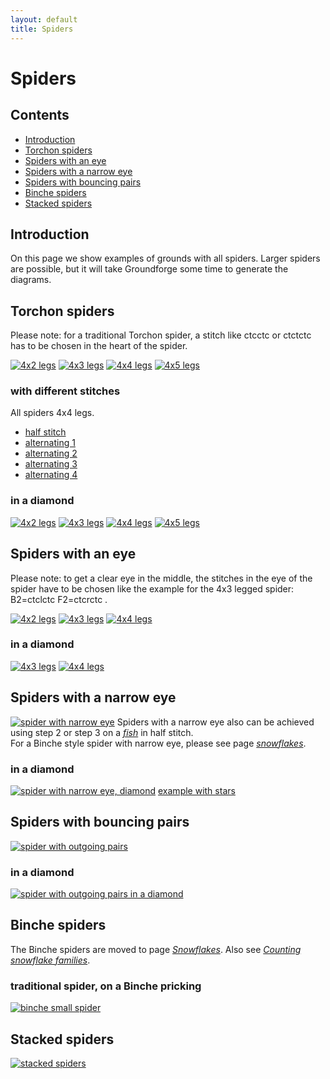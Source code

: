 ```yaml
---
layout: default
title: Spiders
---
```


# Spiders

## Contents

* [Introduction](#introduction)
* [Torchon spiders](#torchon-spiders)
* [Spiders with an eye](#spiders-with-an-eye)
* [Spiders with a narrow eye](#spiders-with-a-narrow-eye)
* [Spiders with bouncing pairs](#spiders-with-bouncing-pairs)
* [Binche spiders](#binche-spiders)
* [Stacked spiders](#stacked-spiders)
     
## Introduction

On this page we show examples of grounds with all spiders. Larger spiders are possible, but it will take Groundforge some time to generate the diagrams.      

## Torchon spiders

Please note: for a traditional Torchon spider, a stitch like <span class="stch">ctcctc</span> or <span class="stch">ctctctc</span> has to be chosen in the heart of the spider.

[![4x2 legs][P-ST2]][T-ST2-01]  [![4x3 legs][P-ST3]][T-ST3-01]  [![4x4 legs][P-ST4]][T-ST4-01]  [![4x5 legs][P-ST5]][T-ST5-01]

### with different stitches

All spiders 4x4 legs.          
* [half stitch][T-ST4-02]
* [alternating 1][T-ST4-03]
* [alternating 2][T-ST4-04]
* [alternating 3][T-ST4-05]
* [alternating 4][T-ST4-06]

### in a diamond

[![4x2 legs][P-SQ2]][T-SQ2-01]  [![4x3 legs][P-SQ3]][T-SQ3-01]  [![4x4 legs][P-SQ4]][T-SQ4-01]  [![4x5 legs][P-SQ5]][T-SQ5-01]

[P-ST2]: https://d-bl.github.io/MAE-gf/images/spiders/s-4x2.png "4x2 legs"
[P-ST3]: https://d-bl.github.io/MAE-gf/images/spiders/s-4x3.png "4x3 legs"
[P-ST4]: https://d-bl.github.io/MAE-gf/images/spiders/s-4x4.png "4x4 legs"
[P-ST5]: https://d-bl.github.io/MAE-gf/images/spiders/s-4x5.png "4x5 legs"
[P-SQ2]: https://d-bl.github.io/MAE-gf/images/spiders/r-4x2.png "4x2 legs, in ring" 
[P-SQ3]: https://d-bl.github.io/MAE-gf/images/spiders/r-4x3.png "4x3 legs, in ring"
[P-SQ4]: https://d-bl.github.io/MAE-gf/images/spiders/r-4x4.png "4x4 legs, in ring"
[P-SQ5]: https://d-bl.github.io/MAE-gf/images/spiders/r-4x5.png "4x5 legs, in ring"


[T-ST2-01]: /GroundForge/stitches?whiting=F2_P178&patchWidth=12&patchHeight=15&b1=ctcctc&a2=ctcll&c2=ctcrr&b3=ctctt&d3=ctc&a4=ctc&c4=ctc&tile=-5--,B-C-,-5-5,5-5-&footsideStitch=ctctt&tileStitch=ctc&headsideStitch=ctctt&shiftColsSW=-2&shiftRowsSW=4&shiftColsSE=2&shiftRowsSE=4
[T-ST3-01]: /GroundForge/stitches?whiting=E4_P158&patchWidth=12&patchHeight=15&b1=ctcctc&a2=ctc&c2=ctc&d2=ctcrr&f2=ctcll&a3=ctcll&b3=ctc&c3=ctcrr&e3=ctc&b4=ctctt&d4=ctc&e4=ctc&f4=ctc&a5=ctc&c5=ctc&d5=ctc&f5=ctc&tile=-5----,B-CD-A,256-5-,-5-535,5-56-2&footsideStitch=ctctt&tileStitch=ctc&headsideStitch=ctctt&shiftColsSW=-3&shiftRowsSW=5&shiftColsSE=3&shiftRowsSE=5
[T-ST4-01]: /GroundForge/stitches?patchWidth=12&patchHeight=16&b1=ctcttcc&a2=ctc&c2=ctc&d2=ctc&e2=ctcrr&g2=ctcll&h2=ctc&a3=ctc&b3=ctc&c3=ctc&d3=ctcrr&f3=ctc&h3=ctcll&a4=ctcll&b4=ctc&c4=ctcrr&e4=ctc&f4=ctc&g4=ctc&b5=ctctt&d5=ctc&e5=ctc&f5=ctc&g5=ctc&h5=ctc&a6=ctc&c6=ctc&d6=ctc&e6=ctc&g6=ctc&h6=ctc&tile=-5------,B-CDD-AA,2566-5-2,256-535-,-5-56325,5-566-22&footsideStitch=ctctt&tileStitch=ctc&headsideStitch=ctctt&shiftColsSW=-4&shiftRowsSW=6&shiftColsSE=4&shiftRowsSE=6
[T-ST5-01]: /GroundForge/stitches?patchWidth=18&patchHeight=15&b1=ctcttctc&a2=ctc&c2=ctc&d2=ctc&e2=ctc&f2=ctcrr&h2=ctcll&i2=ctc&j2=ctc&a3=ctc&b3=ctc&c3=ctc&d3=ctc&e3=ctcrr&g3=ctc&i3=ctcll&j3=ctc&a4=ctc&b4=ctc&c4=ctc&d4=ctcrr&f4=ctc&g4=ctc&h4=ctc&j4=ctcll&a5=ctcll&b5=ctc&c5=ctcrr&e5=ctc&f5=ctc&g5=ctc&h5=ctc&i5=ctc&b6=ctctt&d6=ctc&e6=ctc&f6=ctc&g6=ctc&h6=ctc&i6=ctc&j6=ctc&a7=ctc&c7=ctc&d7=ctc&e7=ctc&f7=ctc&h7=ctc&i7=ctc&j7=ctc&tile=-5--------,B-CDDD-AAA,25666-5-22,2566-535-2,256-56325-,-5-5663225,5-5666-222&footsideStitch=ctctt&tileStitch=ctc&headsideStitch=ctctt&shiftColsSW=-5&shiftRowsSW=7&shiftColsSE=5&shiftRowsSE=7

[T-SQ2-01]: /GroundForge/stitches?patchWidth=12&patchHeight=12&a1=ctctctc&d1=ctct&b2=ctcr&c2=ctct&d2=ctc&e2=ctct&f2=ctcl&a3=ctct&b3=ctct&c3=ctc&e3=ctc&f3=ctct&tile=5--5--,-C632B,566-22&footsideStitch=ctctt&tileStitch=ctct&headsideStitch=ctctt&shiftColsSW=-3&shiftRowsSW=3&shiftColsSE=3&shiftRowsSE=3
[T-SQ5-01]: /GroundForge/stitches?patchWidth=20&patchHeight=20&a1=ctctctc&g1=ctct&b2=ctc&c2=ctc&d2=ctc&e2=ctc&f2=lctct&g2=ctc&h2=rctct&i2=ctc&j2=ctc&k2=ctc&l2=ctc&a3=ctc&b3=ctc&c3=ctc&d3=ctc&e3=lctct&f3=ctc&g3=ctc&h3=ctc&i3=rctct&j3=ctc&k3=ctc&l3=ctc&a4=ctc&b4=ctc&c4=ctc&d4=lctct&e4=ctc&f4=ctc&g4=ctc&h4=ctc&i4=ctc&j4=rctct&k4=ctc&l4=ctc&a5=ctc&b5=ctc&c5=lctct&d5=ctc&e5=ctc&f5=ctc&g5=ctc&h5=ctc&i5=ctc&j5=ctc&k5=rctct&l5=ctc&a6=ctc&b6=lctct&c6=ctc&d6=ctc&e6=ctc&f6=ctc&h6=ctc&i6=ctc&j6=ctc&k6=ctc&l6=rctct&tile=5-----5-----,-CDDD632AAAB,566666322222,566666322222,566666322222,566666-22222&footsideStitch=ctctt&tileStitch=ctc&headsideStitch=ctctt&shiftColsSW=-6&shiftRowsSW=6&shiftColsSE=6&shiftRowsSE=6
[T-SQ3-01]: /GroundForge/stitches?patchWidth=15&patchHeight=15&e1=ctct&a1=ctct&h2=ct&g2=ctc&f2=ctcr&e2=ctc&d2=ctcl&c2=ctc&b2=ct&h3=ctc&g3=ctcr&f3=ctc&e3=tct&d3=ctc&c3=ctcl&b3=ctc&a3=ct&h4=ctct&g4=ctc&f4=rct&d4=lct&c4=ctc&b4=ctct&a4=ctc&tile=5---5---,-CD632AB,56663222,5666-222&footsideStitch=ctctt&tileStitch=ctc&headsideStitch=ctctt&shiftColsSW=-4&shiftRowsSW=4&shiftColsSE=4&shiftRowsSE=4&a3=ct&h4=rctct&g4=ctc&f4=rct&d4=lct&c4=ctc&b4=ctct&a4=ctc&tile=5---5---,-CD632AB,56663222,5666-222&tileStitch=ctc&shiftColsSW=-4&shiftRowsSW=4&shiftColsSE=4&shiftRowsSE=4
[T-SQ4-01]: /GroundForge/stitches?patchWidth=20&patchHeight=20&f1=ctct&a1=ctcc&j2=rct&i2=ctc&h2=rct&g2=ctcr&f2=tct&e2=ctcl&d2=lct&c2=ctc&b2=lct&j3=ctc&i3=rct&h3=ctcr&g3=rct&f3=ctc&e3=lct&d3=ctcl&c3=lct&b3=ctc&a3=ct&j4=rct&i4=ctcr&h4=rct&g4=ctc&f4=tct&e4=ctc&d4=lct&c4=ctcl&b4=lct&a4=ctc&j5=ctcr&i5=rct&h5=ctc&g5=rct&e5=lct&d5=ctc&c5=lct&b5=ctcl&a5=lct&tile=5----5----,-CDD632AAB,5666632222,5666632222,56666-2222&footsideStitch=ctctt&tileStitch=ctc&headsideStitch=ctctt&shiftColsSW=-5&shiftRowsSW=5&shiftColsSE=5&shiftRowsSE=5

[T-ST4-02]: /GroundForge/stitches?patchWidth=12&patchHeight=16&b1=ctctct&h2=ct&g2=ctll&e2=ctrr&d2=ct&c2=ct&a2=ct&h3=ctll&f3=ct&d3=ctrr&c3=ct&b3=ct&a3=ct&g4=ct&f4=ct&e4=ct&c4=ctrr&b4=ct&a4=ctll&h5=ct&g5=ct&f5=ct&e5=ct&d5=ct&b5=cttt&h6=ct&g6=ct&e6=ct&d6=ct&c6=ct&a6=ct&tile=-5------,B-CDD-AA,2566-5-2,256-535-,-5-56325,5-566-22&footsideStitch=ctctt&tileStitch=ctc&headsideStitch=ctctt&shiftColsSW=-4&shiftRowsSW=6&shiftColsSE=4&shiftRowsSE=6
[T-ST4-03]: /GroundForge/stitches?patchWidth=12&patchHeight=16&b1=ctctct&h2=ctct&g2=ctll&e2=ctrr&d2=ctct&c2=ct&a2=ct&h3=ctll&f3=ct&d3=ctrr&c3=ctct&b3=ct&a3=ctct&g4=ct&f4=ctct&e4=ct&c4=ctrr&b4=ctct&a4=ctll&h5=ct&g5=ctct&f5=ct&e5=ctct&d5=ct&b5=cttt&h6=ctct&g6=ct&e6=ct&d6=ctct&c6=ct&a6=ct&tile=-5------,B-CDD-AA,2566-5-2,256-535-,-5-56325,5-566-22&footsideStitch=ctctt&tileStitch=ctc&headsideStitch=ctctt&shiftColsSW=-4&shiftRowsSW=6&shiftColsSE=4&shiftRowsSE=6
[T-ST4-04]: /GroundForge/stitches?patchWidth=12&patchHeight=16&b1=ctctct&h2=ct&g2=ctctll&e2=ctctrr&d2=ct&c2=ctct&a2=ctct&h3=ctctll&f3=ctct&d3=ctctrr&c3=ct&b3=ctct&a3=ct&g4=ctct&f4=ct&e4=ctct&c4=ctctrr&b4=ct&a4=ctctll&h5=ctct&g5=ct&f5=ctct&e5=ct&d5=ctct&b5=ctcttt&h6=ct&g6=ctct&e6=ctct&d6=ct&c6=ctct&a6=ctct&tile=-5------,B-CDD-AA,2566-5-2,256-535-,-5-56325,5-566-22&footsideStitch=ctctt&tileStitch=ctc&headsideStitch=ctctt&shiftColsSW=-4&shiftRowsSW=6&shiftColsSE=4&shiftRowsSE=6
[T-ST4-05]: /GroundForge/stitches?patchWidth=12&patchHeight=16&b1=ctctct&h2=ct&g2=ctctll&e2=ctctrr&d2=ct&c2=ctct&a2=ctct&h3=ctll&f3=ct&d3=ctrr&c3=ctct&b3=ct&a3=ctct&g4=ctct&f4=ct&e4=ctct&c4=ctctrr&b4=ct&a4=ctctll&h5=ct&g5=ctct&f5=ct&e5=ctct&d5=ct&b5=cttt&h6=ct&g6=ctct&e6=ctct&d6=ct&c6=ctct&a6=ctct&tile=-5------,B-CDD-AA,2566-5-2,256-535-,-5-56325,5-566-22&footsideStitch=ctctt&tileStitch=ctc&headsideStitch=ctctt&shiftColsSW=-4&shiftRowsSW=6&shiftColsSE=4&shiftRowsSE=6
[T-ST4-06]: /GroundForge/stitches?patchWidth=12&patchHeight=16&b1=ctctct&h2=ctct&g2=ctll&e2=ctrr&d2=ctct&c2=ct&a2=ct&h3=ctctll&f3=ctct&d3=ctctrr&c3=ct&b3=ctct&a3=ct&g4=ct&f4=ctct&e4=ct&c4=ctrr&b4=ctct&a4=ctll&h5=ctct&g5=ct&f5=ctct&e5=ct&d5=ctct&b5=ctcttt&h6=ctct&g6=ct&e6=ct&d6=ctct&c6=ct&a6=ct&tile=-5------,B-CDD-AA,2566-5-2,256-535-,-5-56325,5-566-22&footsideStitch=ctctt&tileStitch=ctc&headsideStitch=ctctt&shiftColsSW=-4&shiftRowsSW=6&shiftColsSE=4&shiftRowsSE=6

## Spiders with an eye

Please note: to get a clear eye in the middle, the stitches in the eye of the spider have to be chosen like the example for the 4x3 legged spider: <span class="stch">B2=ctclctc F2=ctcrctc </span>.

[![4x2 legs][P-SEB2]][T-SEB2-01]  [![4x3 legs][P-SEB3]][T-SEB3-01]  [![4x4 legs][P-SEB4]][T-SEB4-01]

### in a diamond

[![4x3 legs][P-SEQ3]][T-SEQ3-01]  [![4x4 legs][P-SEQ4]][T-SEQ4-01]

[P-SEB2]: https://d-bl.github.io/MAE-gf/images/spiders/se-4x2.png "4x2, with eye"
[P-SEB3]: https://d-bl.github.io/MAE-gf/images/spiders/se-4x3.png "4x3, with eye"
[P-SEB4]: https://d-bl.github.io/MAE-gf/images/spiders/se-4x4.png "4x4, with eye"
[P-SEQ3]: https://d-bl.github.io/MAE-gf/images/spiders/re-4x3.png "4x3, with eye, in ring"
[P-SEQ4]: https://d-bl.github.io/MAE-gf/images/spiders/re-4x4.png "4x4, with eye, in ring"

[T-SEB2-01]: /GroundForge/stitches?patchWidth=8&patchHeight=8&a1=rctclctcrr&c1=lctcrctcll&b2=ctc&d2=ctct&tile=5-5-,-5-5&footsideStitch=ctctt&tileStitch=ctc&headsideStitch=ctctt&shiftColsSW=-2&shiftRowsSW=2&shiftColsSE=2&shiftRowsSE=2
[T-SEB3-01]: /GroundForge/stitches?patchWidth=16&patchHeight=16&a1=ctc&c1=ctc&e1=ctc&b2=ctclctc&f2=ctcrctc&a3=ctc&c3=ctcrr&e3=ctcll&b4=ctcrr&d4=ctc&f4=ctcll&a5=ctctt&c5=ctc&e5=ctc&tile=5-5-5-,-5---5,5-C-B-,-5-5-5,5-5-5-&footsideStitch=ctctt&tileStitch=ctc&headsideStitch=ctctt&shiftColsSW=-3&shiftRowsSW=5&shiftColsSE=3&shiftRowsSE=5
[T-SEB4-01]: /GroundForge/stitches?patchWidth=19&patchHeight=19&a1=ctc&c1=ctc&d1=ctc&f1=ctc&g1=ctc&b2=ctclctc&h2=ctcrctc&a3=ctc&c3=ctc&d3=ctcrr&f3=ctcll&g3=ctc&b4=ctc&c4=ctcrr&e4=ctc&g4=ctcll&h4=ctc&a5=ctc&b5=ctcrr&d5=ctc&e5=ctc&f5=ctc&h5=ctcll&a6=ctctt&c6=ctc&d6=ctc&f6=ctc&g6=ctc&tile=5-25-56-,-5-----5,5-CD-AB-,-56-5-25,56-535-2,5-56-25-&footsideStitch=ctctt&tileStitch=ctc&headsideStitch=ctctt&shiftColsSW=-4&shiftRowsSW=6&shiftColsSE=4&shiftRowsSE=6

[T-SEQ3-01]: /GroundForge/stitches?patchWidth=15&patchHeight=15&b1=ctclctc&e1=ctct&h1=ctcrctc&a2=ctc&c2=ctc&d2=lctct&e2=ctc&f2=rctct&g2=ctc&b3=ctc&c3=lctct&d3=ctc&f3=ctc&g3=rctct&h3=ctc&a4=ctc&b4=lctct&c4=ctc&e4=ctc&g4=ctc&h4=rctct&tile=-5--5--5,5-C632B-,-566-225,566-5-22&footsideStitch=ctctt&tileStitch=ctc&headsideStitch=ctctt&shiftColsSW=-4&shiftRowsSW=4&shiftColsSE=4&shiftRowsSE=4
[T-SEQ4-01]: /GroundForge/stitches?patchWidth=20&patchHeight=20&b1=lctcl&f1=ctct&j1=rctcr&a2=ctc&c2=ctc&d2=ctc&e2=lctct&f2=ctc&g2=rctct&h2=ctc&i2=ctc&b3=ctc&c3=ctc&d3=lctct&e3=ctc&f3=ctc&g3=ctc&h3=rctct&i3=ctc&j3=ctc&a4=ctc&b4=ctc&c4=lctct&d4=ctc&e4=ctc&g4=ctc&h4=ctc&i4=rctct&j4=ctc&a5=ctc&b5=lctct&c5=ctc&d5=ctc&f5=ctc&h5=ctc&i5=ctc&j5=rctct&tile=-5---5---5,5-CD632AB-,-566632225,56666-2222,5666-5-222&footsideStitch=ctctt&tileStitch=ctc&headsideStitch=ctctt&shiftColsSW=-5&shiftRowsSW=5&shiftColsSE=5&shiftRowsSE=5

## Spiders with a narrow eye

[![spider with narrow eye][P-SNB3]][T-SNB3-01] 
Spiders with a narrow eye also can be achieved using <span class="elem">step 2</span> or <span class="elem">step 3</span> on a [_fish_][page-dr-fish] in <span class="stch">half stitch</span>.    
For a Binche style spider with narrow eye, please see page [_snowflakes_][page-snb3].     
<p style="clear: both"></p>

[page-snb3]: ../docs/snow_6#snowflakes-with-an-eye
[page-dr-fish]: ../docs/droste#fish

### in a diamond

[![spider with narrow eye, diamond][P-SNBQ3]][T-SNBQ3-01] 
[example with stars][T-SNBQ3-02]
<p style="clear: both"></p>

[P-SNBQ3]: https://d-bl.github.io/MAE-gf/images/spiders/g-snq3.svg?align=left "spider with a narrow eye, in ring"
[P-SNB3]: https://d-bl.github.io/MAE-gf/images/spiders/g-sn3.svg?align=left "spider with a narrow eye" 

[T-SNBQ3-01]: /GroundForge/stitches?patchWidth=16&patchHeight=16&c1=ctct&f1=ctc&h1=ctc&a2=ctc&b2=lctct&c2=ctc&d2=rctct&e2=ctc&f2=ctc&g2=ctc&h2=ctc&a3=lctct&b3=ctc&d3=ctc&e3=rctct&f3=ctc&h3=ctc&a4=ctc&b4=ctc&c4=ctc&d4=ctc&e4=ctc&f4=rctct&g4=ctc&h4=lctct&tile=--5--7-4,C632B831,66-224-7,31583256&footsideStitch=ctctt&tileStitch=ctc&headsideStitch=ctctt&shiftColsSW=-4&shiftRowsSW=4&shiftColsSE=4&shiftRowsSE=4
[T-SNBQ3-02]: /GroundForge/stitches?patchWidth=16&patchHeight=16&h1=clc&f1=crc&c1=ctct&h2=ctt&g2=ctc&f2=ctt&e2=rcl&d2=rctct&c2=ctc&b2=lctct&a2=lcr&h3=ctc&f3=ctc&e3=rctct&d3=ctc&b3=ctc&a3=lctct&h4=lctct&g4=ctc&f4=rctct&e4=rrclcrc&d4=ttc&c4=ctc&b4=ttc&a4=llcrclc&tile=--5--7-4,C632B831,66-224-7,31583256&tileStitch=ctc&shiftColsSW=-4&shiftRowsSW=4&shiftColsSE=4&shiftRowsSE=4

[T-SNB3-01]: /GroundForge/stitches?patchWidth=16&patchHeight=16&a1=ctc&b1=ctc&d1=ctc&e1=ctc&f1=ctc&a2=ctc&e2=ctc&a3=ctc&b3=ctc&d3=ctc&e3=ctc&f3=ctc&a4=ctcrr&c4=ttctc&e4=ctcll&b5=ctc&d5=ctc&f5=ctctt&tile=86-215,4---7-,1C-B83,7-5-4-,-5-5-5&footsideStitch=ctctt&tileStitch=ctc&headsideStitch=ctctt&shiftColsSW=-3&shiftRowsSW=5&shiftColsSE=3&shiftRowsSE=5

## Spiders with bouncing pairs

[![spider with outgoing pairs][P-SB3]][T-SB3-01]

[P-SB3]: https://d-bl.github.io/MAE-gf/images/spiders/g-sb3.svg "spider with outgoing pairs"

[T-SB3-01]: /GroundForge/stitches.html?patchWidth=16&patchHeight=16&tile=4-5-73,76-24-,-158-5,5x-x5-&shiftColsSW=-3&shiftRowsSW=4&shiftColsSE=3&shiftRowsSE=4&f1=tctct&e1=ctc&c1=ctc&a1=ctc&e2=ctcll&d2=ctc&b2=ctc&a2=ctcrr&f3=ctctt&d3=ctc&c3=tctct&b3=ctc&e4=ctcrr&a4=ctcll

### in a diamond

[![spider with outgoing pairs in a diamond][P-SBQ3]][T-SBQ3-01]

[P-SBQ3]: https://d-bl.github.io/MAE-gf/images/spiders/g-sbq3.svg "spider with outgoing pairs, in ring"

[T-SBQ3-01]: /GroundForge/stitches.html?patchWidth=16&patchHeight=16&tile=-535-734,66-224-7,-158-256,5x-x5-5-,&shiftColsSW=-4&shiftRowsSW=4&shiftColsSE=4&shiftRowsSE=4&h1=ctc&g1=ctc&f1=ctc&d1=ctctl&c1=ctc&b1=ctctr&h2=ctcrr&f2=ctcll&e2=ctctl&d2=ctc&b2=ctc&a2=ctctr&h3=ctctr&g3=ctctt&f3=ctctl&d3=ctc&c3=ctc&b3=ctc&g4=ctct&e4=ctcrr&a4=ctcll

## Binche spiders

The Binche spiders are moved to page [_Snowflakes_][page_snow_6]. Also see [_Counting snowflake families_][count-page].   

[page_snow_6]: ../docs/snow_6#binche-snowflakes
[count-page]: ../docs/counting-snow/

### traditional spider, on a Binche pricking

[![binche small spider][P-ST3B]][T-ST3-02]

[P-ST3B]: https://d-bl.github.io/MAE-gf/images/spiders/w-bi-spider.png "spider on binche pricking"
[T-ST3-02]: /GroundForge/stitches?patchWidth=15&patchHeight=15&a1=ctcctc&e1=ctctttctc&b2=ctc&c2=ctcrrr&d2=ctc&e2=ctc&f2=ctc&g2=ctclll&h2=ctc&a3=ctc&b3=ctcrrr&c3=ctc&d3=ctc&f3=ctc&g3=ctc&h3=ctclll&tile=5---5---,-CD632AB,5666-222&footsideStitch=ctctt&tileStitch=ctc&headsideStitch=ctctt&shiftColsSW=-4&shiftRowsSW=3&shiftColsSE=4&shiftRowsSE=3

## Stacked spiders

[![stacked spiders][P-SP-SA1]][T-SP-SA1-01]

[P-SP-SA1]: https://d-bl.github.io/MAE-gf/images/spiders/g-sa1.svg "stacked spider"
[T-SP-SA1-01]: /GroundForge/stitches?patchWidth=15&patchHeight=15&b1=ctc&a2=ctcll&c2=ctcrr&b3=ctctt&d3=ctc&a4=ctc&c4=ctc&d5=ctc&a6=ctcrr&c6=ctcll&b7=ctctt&d7=ctc&a8=ctc&c8=ctc&tile=-5--,B-C-,-5-5,5-5-,---5,C-B-,-5-5,5-5-&footsideStitch=ctctt&tileStitch=ctc&headsideStitch=ctctt&shiftColsSW=-2&shiftRowsSW=8&shiftColsSE=2&shiftRowsSE=8


